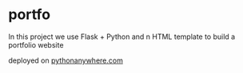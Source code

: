# portfo
In this project we use Flask + Python and n HTML template to build a portfolio website

deployed on [pythonanywhere.com](omidreza.pythonanywhere.com)

